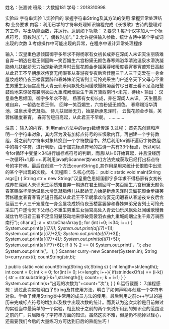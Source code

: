 姓名：张嘉诚
班级：大数据181
学号：2018310998

实验四 字符串实验
1.实验目的
 掌握字符串String及其方法的使用
 掌握异常处理结构
 业务要求
 内容：利用已学的字符串处理知识编程完成《长恨歌》古诗的整理对齐工作，写出功能函数，并运行。达到如下功能：
2.要求
1.每7个汉字加入一个标点符号，奇数时加“，”，偶数时加“。”
2.允许提供输入参数，统计古诗中某个字或词出现的次数
3.考虑操作中可能出现的异常，在程序中设计异常处理程序

输入：汉皇重色思倾国御宇多年求不得杨家有女初长成养在深闺人未识天生丽质难自弃一朝选在君王侧回眸一笑百媚生六宫粉黛无颜色春寒赐浴华清池温泉水滑洗凝脂侍儿扶起娇无力始是新承恩泽时云鬓花颜金步摇芙蓉帐暖度春宵春宵苦短日高起从此君王不早朝承欢侍宴无闲暇春从春游夜专夜后宫佳丽三千人三千宠爱在一身金屋妆成娇侍夜玉楼宴罢醉和春姊妹弟兄皆列士可怜光采生门户遂令天下父母心不重生男重生女骊宫高处入青云仙乐风飘处处闻缓歌慢舞凝丝竹尽日君王看不足渔阳鼙鼓动地来惊破霓裳羽衣曲九重城阙烟尘生千乘万骑西南行<未完，待续>
输出：
汉皇重色思倾国，御宇多年求不得。
杨家有女初长成，养在深闺人未识。
天生丽质难自弃，一朝选在君王侧。
回眸一笑百媚生，六宫粉黛无颜色。
春寒赐浴华清池，温泉水滑洗凝脂。
侍儿扶起娇无力，始是新承恩泽时。
云鬓花颜金步摇，芙蓉帐暖度春宵。
春宵苦短日高起，从此君王不早朝。
…………

注意： 输入的内容，利用main方法中的args数组传递
3.过程：
 首先先创建和声明一个字符串对象，其内容为没有加标点符号的长恨歌内容。再创建一个字符数组，将之前的字符串对象转换到一个字符数组中。然后利用for循环遍历字符数组中的每个字符，进行判断，由于加完标点符号的古诗一共有33个标点，所以可以令for循环中变量i<34进行加标点符号的判断，而且i从i=0开始算起，并且没经历一次循环i+1,即i++.再利用java的Scanner类next()方法完成获取已经打出标点符号的字符串。最后在创建一个方法countString(),其作用是用来统计长恨歌中出现的某个字出现的次数。
4.流程图：
5.核心代码：
public static void main(String args[]) {
  String str = new String("汉皇重色思倾国御宇多年求不得杨家有女初长成养在深闺人未识天生丽质难自弃一朝选在君王侧回眸一笑百媚生六宫粉黛无颜色春寒赐浴华清池温泉水滑洗凝脂侍儿扶起娇无力始是新承恩泽时云鬓花颜金步摇芙蓉帐暖度春宵春宵苦短日高起从此君王不早朝承欢侍宴无闲暇春从春游夜专夜后宫佳丽三千人三千宠爱在一身金屋妆成娇侍夜玉楼宴罢醉和春姊妹弟兄皆列士可怜光采生门户遂令天下父母心不重生男重生女骊宫高处入青云仙乐风飘处处闻缓歌慢舞凝丝竹尽日君王看不足渔阳鼙鼓动地来惊破霓裳羽衣曲九重城阙烟尘生千乘万骑西南行");
  char a[];
  a = str.toCharArray();
  for (int i=0; i<34; i++) {
   System.out.print(a[(i*7)]);
   System.out.print(a[(i*7)+1]);
   System.out.print(a[(i*7)+2]);
   System.out.print(a[(i*7)+3]);
   System.out.print(a[(i*7)+4]);
   System.out.print(a[(i*7)+5]);
   System.out.print(a[(i*7)+6]);
   if (i % 2 == 0) 
       System.out.print('，');
   else
       System.out.println('。');
  }
  Scanner curry=new Scanner(System.in);
  String b=curry.next();
        countString(str,b);
  
 }
 public static void countString(String str,String s) {
     int length=str.length();
     int count = 0;
     int k = 0;
     for(int i= 0; i<=length; i++){
         if(str.indexOf(s) == (i-k)){
             str = str.substring(i-k+1,str.length());
             count++;
             k = i+1;
         }
     }
     System.out.println(s+"出现的次数为"+count+"次");
 }
}
6.运行截图：
7.编程感想：通过此次实验明白了String及其使用方法，明白了如何声明与创建一个字符串对象。学会了使用String类中常用的成员方法的使用。最后利用之前c++学过的遍历来完成标点符号的增加以及数字出现次数的统计。而我认为这次实验是目前做过的实验当中最简单的一个实验，相比较于之前的两个来说所用到的知识点的范围没之前的广，只局限与了字符串方面的知识。虽然这次不难，但是仍不能掉以轻心，还需要我们今后的大量练习方可达到日后的熟能生巧！
